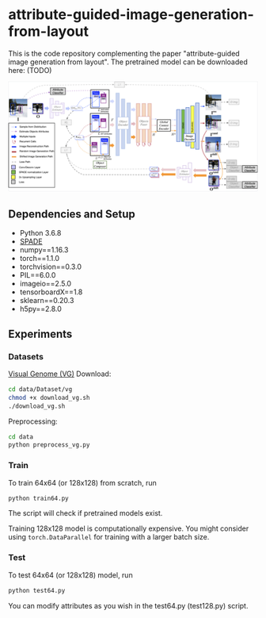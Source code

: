 # attribute-guided-image-generation-from-layout
This is the code repository complementing the paper "attribute-guided image generation from layout". The pretrained model can be downloaded here: (TODO)

![Model Pipeline](demo/pipeline.png)

## Dependencies and Setup
- Python 3.6.8
- [SPADE](https://github.com/NVlabs/SPADE)
- numpy==1.16.3
- torch==1.1.0
- torchvision==0.3.0
- PIL==6.0.0
- imageio==2.5.0
- tensorboardX==1.8
- sklearn==0.20.3
- h5py==2.8.0

## Experiments
### Datasets
[Visual Genome (VG)](https://visualgenome.org/)
Download: 
```bash
cd data/Dataset/vg
chmod +x download_vg.sh
./download_vg.sh
```
Preprocessing: 
```bash
cd data
python preprocess_vg.py
```

### Train 
To train 64x64 (or 128x128) from scratch, run
```bash
python train64.py
```
The script will check if pretrained models exist.

Training 128x128 model is computationally expensive. You might consider using `torch.DataParallel` for training with a larger batch size.

### Test
To test 64x64 (or 128x128) model, run 
```bash
python test64.py
```
You can modify attributes as you wish in the test64.py (test128.py) script.

